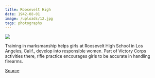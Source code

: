 ```yaml
---
title: Roosevelt High
date: 1942-08-01
image: /uploads/12.jpg
tags: photographs
---
```


![](/uploads/12.jpg)

Training in marksmanship helps girls at Roosevelt High School in Los Angeles, Calif., develop into responsible women. Part of Victory Corps activities there, rifle practice encourages girls to be accurate in handling firearms.

[Source](https://flic.kr/p/9qQhnH)